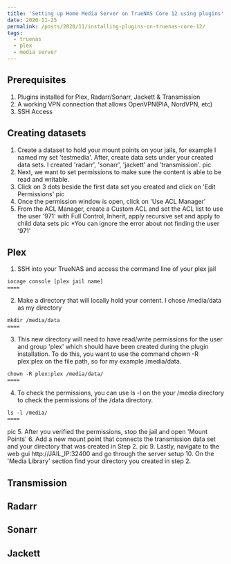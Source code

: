 ```yaml
---
title: 'Setting up Home Media Server on TrueNAS Core 12 using plugins'
date: 2020-11-25
permalink: /posts/2020/11/installing-plugins-on-truenas-core-12/
tags:
  - truenas
  - plex
  - media server
---
```



Prerequisites
-----
1. Plugins installed for Plex, Radarr/Sonarr, Jackett & Transmission
2. A working VPN connection that allows OpenVPN(PIA, NordVPN, etc)
3. SSH Access


Creating datasets 
-----
1. Create a dataset to hold your mount points on your jails, for example I named my set 'testmedia'. After, create data sets under your created data sets. I created 'radarr', 'sonarr', 'jackett' and 'transmission'. 
pic
2. Next, we want to set permissions to make sure the content is able to be read and writable. 
3. Click on 3 dots beside the first data set you created and click on 'Edit Permissions' 
pic
4. Once the permission window is open, click on 'Use ACL Manager' 
5. From the ACL Manager, create a Custom ACL and set the ACL list to use the user '971' with Full Control, Inherit, apply recursive set and apply to child data sets
pic
        *You can ignore the error about not finding the user '971' 

Plex 
-----
1. SSH into your TrueNAS and access the command line of your plex jail
```
iocage console [plex jail name]
====
```

2. Make a directory that will locally hold your content. I chose /media/data as my directory
```
mkdir /media/data
====
```
3. This new directory will need to have read/write permissions for the user and group 'plex' which should have been created during the plugin installation. 
To do this, you want to use the command chown -R plex:plex on the file path, so for my example /media/data. 
```
chown -R plex:plex /media/data/
====
```
4. To check the permissions, you can use ls -l on the your /media directory to check the permissions of the /data directory. 
```
ls -l /media/
====
```
pic
5. After you verified the permissions, stop the jail and open 'Mount Points' 
6. Add a new mount point that connects the transmission data set and your directory that was created in Step 2. 
pic
9. Lastly, navigate to the web gui http://JAIL_IP:32400 and go through the server setup
10. On the 'Media Library' section find your directory you created in step 2.

Transmission 
-----


Radarr
-----

Sonarr
-----


Jackett 
-----


